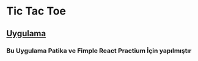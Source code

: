   
  
  # Tic Tac Toe
  
  ## [Uygulama](https://tic-toc-toe-soykan.netlify.app/)

  ### Bu Uygulama Patika ve  Fimple React Practium İçin yapılmıştır 
